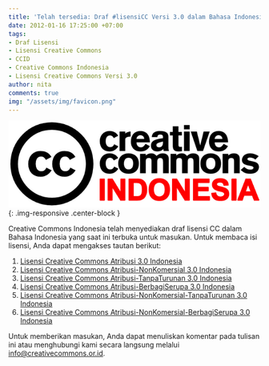 ```yaml
---
title: 'Telah tersedia: Draf #lisensiCC Versi 3.0 dalam Bahasa Indonesia'
date: 2012-01-16 17:25:00 +07:00
tags:
- Draf Lisensi
- Lisensi Creative Commons
- CCID
- Creative Commons Indonesia
- Lisensi Creative Commons Versi 3.0
author: nita
comments: true
img: "/assets/img/favicon.png"
---
```


![Logo CCID.png](/uploads/Logo%20CCID.png){: .img-responsive .center-block }

Creative Commons Indonesia telah menyediakan draf lisensi CC dalam Bahasa Indonesia yang saat ini terbuka untuk masukan. Untuk membaca isi lisensi, Anda dapat mengakses tautan berikut:

1. [Lisensi Creative Commons Atribusi 3.0 Indonesia](https://creativecommons.org/licenses/by/3.0/deed.id)
2. [Lisensi Creative Commons Atribusi-NonKomersial 3.0 Indonesia](https://creativecommons.org/licenses/by-nc/3.0/deed.id)
3. [Lisensi Creative Commons Atribusi-TanpaTurunan 3.0 Indonesia](https://creativecommons.org/licenses/by-nd/3.0/deed.id)
4. [Lisensi Creative Commons Atribusi-BerbagiSerupa 3.0 Indonesia](https://creativecommons.org/licenses/by-sa/3.0/deed.id)
5. [Lisensi Creative Commons Atribusi-NonKomersial-TanpaTurunan 3.0 Indonesia](https://creativecommons.org/licenses/by-nc-nd/3.0/deed.id)
6. [Lisensi Creative Commons Atribusi-NonKomersial-BerbagiSerupa 3.0 Indonesia
](https://creativecommons.org/licenses/by-nc-sa/3.0/deed.id)

Untuk memberikan masukan, Anda dapat menuliskan komentar pada tulisan ini atau menghubungi kami secara langsung melalui info@creativecommons.or.id.
